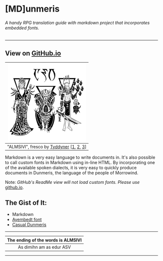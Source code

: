 # [MD]unmeris

###### A handy RPG translation guide with markdown project that incorporates embedded fonts.

---

## View on [GitHub.io](https://mmillar-bolis.github.io/MDunmeris/)

|![Tribunal](assets/images/fresco-256.png?raw=true "Tribunal")|
|:-:|
|"ALMSIVI", fresco by [Tyddyner](https://tyddyner.tumblr.com/) \[[1](https://tyddyner.tumblr.com/post/127475780830/almalexia-godess-queen-of-morrowind-warden-lover), [2](https://tyddyner.tumblr.com/post/127579542465/sotha-sil-mystery-god-of-morrowind-the-last-one), [3](https://tyddyner.tumblr.com/post/127640108900/vivec-vehk-and-vehk-god-thief-and-god-poet)\]|

Markdown is a very easy language to write documents in. It's also possible to call custom fonts in Markdown using in-line HTML. By incorporating one of the available spoken dialects, it is very easy to quickly produce documents in Dunmeris, the language of the people of Morrowind. 

Note: *GitHub's ReadMe view will not load custom fonts. Please use* [github.io](https://mmillar-bolis.github.io/MDunmeris/).

## The Gist of It:
- Markdown
- [Ayembedt font](https://github.com/georgd/OpenMW-Fonts)
- [Casual Dunmeris](https://casualscrolls.fandom.com/wiki/Dunmeri_language)

---

|The ending of the words is ALMSIVI|
|:-:|
|As dimihn am as edur ASV|

---

